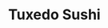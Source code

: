 ---
layout: place
title: "Tuxedo Sushi"
permalink: /new-york/tuxedo-park/tuxedo-sushi.html
stateAbbr: NY
stateName: New York
cityName: Tuxedo Park
seo:
  name: "Tuxedo Sushi"
  type: Restaurant
  links: http://www.tuxedosushi.menu/
description: "Looking for sushi in Tuxedo Park, New York? Check out Tuxedo Sushi for a delightful Japanese dining experience. Enjoy a variety of sushi and other dishes in ..."
place_id: ChIJJXCyERffwokRUM1WlxRozl4
photos:
  - name: >-
      places/ChIJJXCyERffwokRUM1WlxRozl4/photos/AeeoHcLB7a8xfTBib0p7cicFWN9xWTCiCC9Hq6kNQu2KfG9fPTGRqxjQbMy39H9EpLNouuTs5nbhquXfjyTPaC3688U34bhKTIiBqSOGF7hb7tXDt3vkAY7_6EGgQhuQwjkQQ-EAjINnPxZn0NfcBtVcqQikh6dPPJnN8GmniQLncRHWenB5H9-xy3WhVAPRtlp-yEn8w6FDJHHUB-v5RtHQne0hMdFUYpaUbwz88BW0KymYN-QJ7z6VmB1MrTGBaD890n4PU6GynysAHPNMUQcs-ewMG-VcUsKiEISxfuMqMv5PWA
    widthPx: 1200
    heightPx: 1600
    authorAttributions:
      - displayName: Tuxedo Sushi
        uri: https://maps.google.com/maps/contrib/107734388970576650646
        photoUri: >-
          https://lh3.googleusercontent.com/a-/ALV-UjVUCFx3zKGUFwFm-TnApJR3M1mkrHmKR30Uwl8y9oPkaQqvMORw=s100-p-k-no-mo
    flagContentUri: >-
      https://www.google.com/local/imagery/report/?cb_client=maps_api_places.places_api&image_key=!1e10!2sAF1QipPhPh0hHHxD4qGDAs2-rUGJwXvhL05xQBmYcrZe&hl=en-US
    googleMapsUri: >-
      https://www.google.com/maps/place//data=!3m4!1e2!3m2!1sAF1QipPhPh0hHHxD4qGDAs2-rUGJwXvhL05xQBmYcrZe!2e10!4m2!3m1!1s0x89c2df1711b27025:0x5ece68149756cd50
  - name: >-
      places/ChIJJXCyERffwokRUM1WlxRozl4/photos/AeeoHcLnw7PLTkZjgs5hQIsludyNElDsFFVtwKMtfrek_DBpelbtDf2qTqGeOvzBZuMQlMemzoTtCbecZR6qXO3tMCYe-HEkKhrr82rZHXx8G26ya13lJZA230EpfZjya0qXuXaZJNBdIITLUBa4KZKvq7e_3J7A5xlUlkAJ36CIh1NeTAsJdhNF09y369X17psuH-rKngUk8bPqJLjTNiT46o18DY_3Fg87750WsK0Fk2_8SFBUIDUxtHe9PNSQijwW3hseOCY0esiBqEm4wRa_d9xbVbZ-MQQMSYHvJFhe7nf7xA
    widthPx: 599
    heightPx: 337
    authorAttributions:
      - displayName: Tuxedo Sushi
        uri: https://maps.google.com/maps/contrib/107734388970576650646
        photoUri: >-
          https://lh3.googleusercontent.com/a-/ALV-UjVUCFx3zKGUFwFm-TnApJR3M1mkrHmKR30Uwl8y9oPkaQqvMORw=s100-p-k-no-mo
    flagContentUri: >-
      https://www.google.com/local/imagery/report/?cb_client=maps_api_places.places_api&image_key=!1e10!2sAF1QipNVi-Yr9Uub_YtZUgMjfc8lql0_Nxm6w5gD1oAj&hl=en-US
    googleMapsUri: >-
      https://www.google.com/maps/place//data=!3m4!1e2!3m2!1sAF1QipNVi-Yr9Uub_YtZUgMjfc8lql0_Nxm6w5gD1oAj!2e10!4m2!3m1!1s0x89c2df1711b27025:0x5ece68149756cd50
  - name: >-
      places/ChIJJXCyERffwokRUM1WlxRozl4/photos/AeeoHcK6hBdAJSh-w8N1Gmt7_YIVI9EhNtiaQJ_BsSlhiZy5sx-YnfYAcnIfP5gRXfQh8PM6BRXiO41Hq1I2SZEyIABWZJgviOjpO_7aCMdrS6LeQ3-kkRLp_iYmLbZM6xDOaisbVmSs8i72uVrH9pMkxnTOeg6TiT6wFXcXwWDBLOTPhs924Kk1UR4-2r0psxM4WjwC8AFpA1eJClaRzprTyRw_Y4mRZSJqChuPsh8x3rCIx0hVSMq5hx7zG9qbl4kFn7VsVDqJydm7eScAjqEd4x2VkhjNIORIjT1QSC7iO9LTi4xqotdbkkixp5c0nvx86y4BPYglkX-81WpzxYgYrxQjq-fJiuAsKLLwQKBgtA1jXkhZDMX2-BUjGjekQVaqzrF-yoIUln_RfKSf82b5NsN7lzcFiyalVsFMkMKkCB3yCw
    widthPx: 4032
    heightPx: 3024
    authorAttributions:
      - displayName: Caitlin Feest
        uri: https://maps.google.com/maps/contrib/103794099296141215214
        photoUri: >-
          https://lh3.googleusercontent.com/a-/ALV-UjV1mnJg91zDiFScg7DC4rjsAETF1JqUEQUHYUzJKW3zF3KuLg=s100-p-k-no-mo
    flagContentUri: >-
      https://www.google.com/local/imagery/report/?cb_client=maps_api_places.places_api&image_key=!1e10!2sCIHM0ogKEICAgIC5yJ7KGQ&hl=en-US
    googleMapsUri: >-
      https://www.google.com/maps/place//data=!3m4!1e2!3m2!1sCIHM0ogKEICAgIC5yJ7KGQ!2e10!4m2!3m1!1s0x89c2df1711b27025:0x5ece68149756cd50
  - name: >-
      places/ChIJJXCyERffwokRUM1WlxRozl4/photos/AeeoHcKyjKCa8E09JruYqxlp3SjvMzD2nlYJLZdIuCuQUi9UEBeC0vn98uquInuf8iJ-W-BQWnUv-8wxxzcwl5HYmEQyUFiz4gojFzpxK0yzGkrPS6jJELD6e036J8RN5wgXD6o4e3PAUH6EdrafQfOQiXlRrXwD3hZeVu_hjXmpioOl7LZg8HX4DFJE6c2UNp0k6UGRhsNRp8wl6S-Q_qd2LGAvgdwoR__AkSN1j9euU485I5Teo1mpZpyTG5X4yPk5BWzr5iN-oXSXEMOQnVimhCpTIhAJANQW51n_5PZP3k951mvYLa-f4nDL2mhlvQtkLeP9fn6mPIn-ycia78V7BOqUhj3w5dW0XuetQgyAqgGBmzHrZD4z3XjbszzLYdD7ByQRXJiBXpm8p6bvf0xxm1vh_DDWCUVK3Fi0OdhFnF4
    widthPx: 4080
    heightPx: 3072
    authorAttributions:
      - displayName: Janelle L
        uri: https://maps.google.com/maps/contrib/112710420629189023531
        photoUri: >-
          https://lh3.googleusercontent.com/a-/ALV-UjVYeKp4q4QFYl0l-dI_ar5NDEDWfdsgI-a4gforzBwj_itHdPVi=s100-p-k-no-mo
    flagContentUri: >-
      https://www.google.com/local/imagery/report/?cb_client=maps_api_places.places_api&image_key=!1e10!2sCIHM0ogKEICAgIDzuLW0OA&hl=en-US
    googleMapsUri: >-
      https://www.google.com/maps/place//data=!3m4!1e2!3m2!1sCIHM0ogKEICAgIDzuLW0OA!2e10!4m2!3m1!1s0x89c2df1711b27025:0x5ece68149756cd50
  - name: >-
      places/ChIJJXCyERffwokRUM1WlxRozl4/photos/AeeoHcIXN5PgTJv2UjsES8CTG2d3Ude4em1IMxMlR0Vmnqtu5003C0XaTVd-SmcNYBqiL2zlAXD4gpbE5-lIE0FyZywGFOcVswlBUHxGVWMlMJVQRi7CZ9u5iEj4SmKmGf_TgLpa2hf0OHD5kcvCKKahpFb9SqwSaKkHM0EZxq9pFpX2336nSPBzR5vttZ99GXGosu8LY1DKpAGpQLJD3B3XcqshEmt4MpM7-c7iyBDCBd-WxF7wh4zXMydJItvOHV1F9pYEsqvUEXLR0DRjtmhayBkdkZRgx7VMHeo87crFGqNMEeAXkzfO52x3jcnbBDWcYDUt1-Bcj-q1ihqpQcSxIpaf0QKoixGT373aLJ4-wQJLjlRLKv5yVghnNnFJ160ufyNfpJCEQKJZNF63QXL7sfZU9WOlPSEsm8JkSySZoAru45w
    widthPx: 3024
    heightPx: 4032
    authorAttributions:
      - displayName: 마리앙투아네트
        uri: https://maps.google.com/maps/contrib/106479607549630742579
        photoUri: >-
          https://lh3.googleusercontent.com/a-/ALV-UjWX3ILT6gyAIamQwajKqCQ9FhHu-VyViOXHJt59p3FLQVDGPUSf=s100-p-k-no-mo
    flagContentUri: >-
      https://www.google.com/local/imagery/report/?cb_client=maps_api_places.places_api&image_key=!1e10!2sCIHM0ogKEICAgICLqamf8gE&hl=en-US
    googleMapsUri: >-
      https://www.google.com/maps/place//data=!3m4!1e2!3m2!1sCIHM0ogKEICAgICLqamf8gE!2e10!4m2!3m1!1s0x89c2df1711b27025:0x5ece68149756cd50
  - name: >-
      places/ChIJJXCyERffwokRUM1WlxRozl4/photos/AeeoHcIj6okOMP5gCboDPXmIGatoEjehFMnf_tia9g4l5BMDOJi3-8PufdXsXRkmVpQzn9uCnPlTIIKjqky3qD7wvPOFV-jHsbk7sYiFXr0za9JVrebYB5hK5vmfDEfy66uQCtD4CEl95LRWO-mJZxIsG5xA0jk5QCcHXfD9EjF4dI2uvKTRnn1prXPKevrNb-tQG7hiLOhw9RbCNdtx07j7C-wfguLXSU7Za8iql-dhZZCAILIDD0SImLgXf0SmjLsiLYhm6ga-2Id8gZu3o40VVBBDANQ_60aMXGu8hDxcWk-SCFWZ8ZqeuCG6UI3yI1MfG6E654eLgoO8Ur2kewsxSuPj8kHBX_QVQVFrol_1zXoGqABf4jCscEpiQduDKJ6ZSVd-Dwi6sazRkgQtp3A28iS5uCS6x5vGKA36pAoocCCCfQ7V
    widthPx: 3024
    heightPx: 4032
    authorAttributions:
      - displayName: 마리앙투아네트
        uri: https://maps.google.com/maps/contrib/106479607549630742579
        photoUri: >-
          https://lh3.googleusercontent.com/a-/ALV-UjWX3ILT6gyAIamQwajKqCQ9FhHu-VyViOXHJt59p3FLQVDGPUSf=s100-p-k-no-mo
    flagContentUri: >-
      https://www.google.com/local/imagery/report/?cb_client=maps_api_places.places_api&image_key=!1e10!2sCIHM0ogKEICAgICLqamfigE&hl=en-US
    googleMapsUri: >-
      https://www.google.com/maps/place//data=!3m4!1e2!3m2!1sCIHM0ogKEICAgICLqamfigE!2e10!4m2!3m1!1s0x89c2df1711b27025:0x5ece68149756cd50
  - name: >-
      places/ChIJJXCyERffwokRUM1WlxRozl4/photos/AeeoHcIp3JvWUyvqRr_988c3_p60kZ2BZBLZZZvprrPZ8iVnG53PHXW_wcth3sCX9eXg1jggHGADsL3qJDK06mK6_70o8yf47ruBEvWkalajKoVGIFbhid91eh4wPZSIFqc9jgC2xbP9Zfja8xi1zD9Vv3NHJSpKs3Yz_PQlkXDnuXg9L13Z1dUHvOvURb7JctGRgSRiM5ir_oQ2DVS1hc4ii7iHMh_qmJODQHRN5bnMDP99WJho85jPWNIuTCankcb2mgfhJ400jOSXyjgaNz4Tz9DIFMpLUB1Cu4NYseVOO8MM7DIt3taQDlkvPvdB49K443P8RAbWnvbUxm1tIqpo9HUdrdJb461RAXhA3H3onJRMyxcoQEhdiKaO11iXPN9Ha5xXfU5-JlydJMZOCu-yqGml9K9RYElVRQxOlWv7pNwD8w
    widthPx: 2905
    heightPx: 3631
    authorAttributions:
      - displayName: Caitlin Feest
        uri: https://maps.google.com/maps/contrib/103794099296141215214
        photoUri: >-
          https://lh3.googleusercontent.com/a-/ALV-UjV1mnJg91zDiFScg7DC4rjsAETF1JqUEQUHYUzJKW3zF3KuLg=s100-p-k-no-mo
    flagContentUri: >-
      https://www.google.com/local/imagery/report/?cb_client=maps_api_places.places_api&image_key=!1e10!2sCIHM0ogKEICAgIC5yJ7KaQ&hl=en-US
    googleMapsUri: >-
      https://www.google.com/maps/place//data=!3m4!1e2!3m2!1sCIHM0ogKEICAgIC5yJ7KaQ!2e10!4m2!3m1!1s0x89c2df1711b27025:0x5ece68149756cd50
  - name: >-
      places/ChIJJXCyERffwokRUM1WlxRozl4/photos/AeeoHcKexJ0i1tZsNojbL5AawDDLVoaMZCkQjXM2GBXtJUhRz2sczZtuxikRGb9ijy8rFj8wGTHOPH4f5U0141A_vZX8ZoILn5t62uwuFSisXalLckik5_Tn6J-2f5FOTSUCjrJHXslxwyDIETG0iTTyzwB_bPL0_26afDIz032skdAUaCM6WVtxH7_l7pWg7fvZ4t17GO2vP4EjUSMQWivQdFjqAwn73UK2VqfQfwfftH0IngIWX2Wvi5RPkox_i5FQBVNmZVps00czG5cppNtRWnBQknLlol6IduD2Ze9B7I9u4VYpm5lllJPkaMhr36CEivgJkICxTXd6iuZ6aRcmt7WdWE4MqE22hKEngyObmgZTQ_bcpaFXlgHfn-5r99jkZV05Qug5L7NlST9PRdvTCYSadEoZOV0UOCEyFiqOeD3NiQ0
    widthPx: 4160
    heightPx: 3120
    authorAttributions:
      - displayName: Damari Bernia
        uri: https://maps.google.com/maps/contrib/115349921544554345677
        photoUri: >-
          https://lh3.googleusercontent.com/a-/ALV-UjV0IlEeDUo2Iz1PIBS8MWJeIiXEqCEZHFx-Bc2sRG3ubQVe65T4pg=s100-p-k-no-mo
    flagContentUri: >-
      https://www.google.com/local/imagery/report/?cb_client=maps_api_places.places_api&image_key=!1e10!2sCIHM0ogKEICAgICc1ISf7AE&hl=en-US
    googleMapsUri: >-
      https://www.google.com/maps/place//data=!3m4!1e2!3m2!1sCIHM0ogKEICAgICc1ISf7AE!2e10!4m2!3m1!1s0x89c2df1711b27025:0x5ece68149756cd50
  - name: >-
      places/ChIJJXCyERffwokRUM1WlxRozl4/photos/AeeoHcK7yhU665lQviL4EcJqhJUoewbxah1rklWmbWtCiW-nBy6ueWlvdYa58TlU_5NG-oXbEpKbOQr3fgL1qpmj4PWo9N1gnarBaPgHBGiH-w8tDgqXM5pGTTt3AejabUw1EAzidZG7II1sjHzKn-faaUxpbxe0iZaKkX7z7vNotJWJhO_9nPODd-mGOAL5w9SLIxZFvgRgNKnavRE2kYHw3vTXDHRlcOpNeTdzQsaT0Sshs-5gONagxHTr7CLFnNXV4yZdW2SI8Lj9KrCvszVXj7P90zqsLQh4CQb77MkLI3yEqrw_q5YzLAIK9tGr5hN3kPq9N6jheOrk4mkm73ZJLs6YBXF__-L34I33UVLYjow8AE1ZiubTr4BuTqix53TMiMs7KOMJQLzml-KAe05b8vUz4lzyFZd7oMPm6uS6N8qKvZWY
    widthPx: 4032
    heightPx: 1908
    authorAttributions:
      - displayName: friez
        uri: https://maps.google.com/maps/contrib/104458810466481706900
        photoUri: >-
          https://lh3.googleusercontent.com/a/ACg8ocJFyFACqh2SrICOXW0SMFt-SoJDqS6JD7PZbs424KrNF31V9jlX=s100-p-k-no-mo
    flagContentUri: >-
      https://www.google.com/local/imagery/report/?cb_client=maps_api_places.places_api&image_key=!1e10!2sCIHM0ogKEICAgIDM1ZPnvwE&hl=en-US
    googleMapsUri: >-
      https://www.google.com/maps/place//data=!3m4!1e2!3m2!1sCIHM0ogKEICAgIDM1ZPnvwE!2e10!4m2!3m1!1s0x89c2df1711b27025:0x5ece68149756cd50
  - name: >-
      places/ChIJJXCyERffwokRUM1WlxRozl4/photos/AeeoHcIDZrKcnhDuILgEN3cMG_0lUlhB3vsjxu_rHL865sLSCnOXUA8XiSoAVbGzsOqtcz0Nl5ocFOuvqWIr_xurT2IOWuYz70JraPtpbuE_o8rbZMNXixXxXQgD2pSAm9PazYr9Xbdnyov2s_W-9-z8_GqVHjXPez7m4MUoT1_eUjmHc3QJdoJTVc6f7ufiCxSA7uHvnxfpkJDh182s9O5a4wCLyYOZQb5Lz2fxdvK3YJjHZJ2-F52VTblOZJOEMv2zlutzxtU6ANjcpQmVbe4czkrcDJdLpVzqkUZKKThbnPk4WyuG7tk10-mAaVM6_jqt-ztMvFuj0A_EhQyc0gDm3mptn9YbZDg-ggvd1onHR6RFhRLXsYT3vGhFh--1FD-igBpSgWRPiwg3om0ItTeZFiSDK0OVN6Nb5OGTRqVdGLQT5-jL
    widthPx: 4800
    heightPx: 3600
    authorAttributions:
      - displayName: friez
        uri: https://maps.google.com/maps/contrib/104458810466481706900
        photoUri: >-
          https://lh3.googleusercontent.com/a/ACg8ocJFyFACqh2SrICOXW0SMFt-SoJDqS6JD7PZbs424KrNF31V9jlX=s100-p-k-no-mo
    flagContentUri: >-
      https://www.google.com/local/imagery/report/?cb_client=maps_api_places.places_api&image_key=!1e10!2sCIHM0ogKEICAgICi2JrTgAE&hl=en-US
    googleMapsUri: >-
      https://www.google.com/maps/place//data=!3m4!1e2!3m2!1sCIHM0ogKEICAgICi2JrTgAE!2e10!4m2!3m1!1s0x89c2df1711b27025:0x5ece68149756cd50
address: 233 for, NY-17, Tuxedo Park, NY 10987, USA
street: 233 for, NY-17
city: Tuxedo Park
state: NY
zip: '10987'
country: USA
neighborhood: null
latitude: '41.193978'
longitude: '-74.185074'
accessibility_options:
  wheelchairAccessibleParking: true
  wheelchairAccessibleEntrance: true
  wheelchairAccessibleRestroom: true
  wheelchairAccessibleSeating: true
business_status: OPERATIONAL
name: Tuxedo Sushi
google_maps_links:
  directionsUri: >-
    https://www.google.com/maps/dir//''/data=!4m7!4m6!1m1!4e2!1m2!1m1!1s0x89c2df1711b27025:0x5ece68149756cd50!3e0
  placeUri: https://maps.google.com/?cid=6831512122415304016
  writeAReviewUri: >-
    https://www.google.com/maps/place//data=!4m3!3m2!1s0x89c2df1711b27025:0x5ece68149756cd50!12e1
  reviewsUri: >-
    https://www.google.com/maps/place//data=!4m4!3m3!1s0x89c2df1711b27025:0x5ece68149756cd50!9m1!1b1
  photosUri: >-
    https://www.google.com/maps/place//data=!4m3!3m2!1s0x89c2df1711b27025:0x5ece68149756cd50!10e5
primary_type: Sushi Restaurant
opening_hours:
  regular: null
  current: null
secondary_opening_hours:
  regular:
    weekdayDescriptions: null
    type: null
  current:
    weekdayDescriptions: null
    type: null
phone: (845) 351-3211
price_level: PRICE_LEVEL_MODERATE
price_range: $20 &ndash; $30
rating: '4.6'
rating_count: 286
website: http://www.tuxedosushi.menu/
reviews:
  - name: >-
      places/ChIJJXCyERffwokRUM1WlxRozl4/reviews/ChdDSUhNMG9nS0VJQ0FnTUNJbHRXMzJBRRAB
    relativePublishTimeDescription: a week ago
    rating: 5
    text:
      text: >-
        My favorite sushi spot in the area! This cozy restaurant has amazingly
        fresh sushi, delicious seaweed salad, and you have to try their yummy
        roll!


        Anytime I’m craving sushi this is where I stop and they never
        disappoint. They are on the pricier side, however their quality of food
        definitely reflects the pricing. If you’re wanting a cute date location
        or looking to treat yourself definitely try this place!
      languageCode: en
    originalText:
      text: >-
        My favorite sushi spot in the area! This cozy restaurant has amazingly
        fresh sushi, delicious seaweed salad, and you have to try their yummy
        roll!


        Anytime I’m craving sushi this is where I stop and they never
        disappoint. They are on the pricier side, however their quality of food
        definitely reflects the pricing. If you’re wanting a cute date location
        or looking to treat yourself definitely try this place!
      languageCode: en
    authorAttribution:
      displayName: Sam Rivera
      uri: https://www.google.com/maps/contrib/117865407810774965086/reviews
      photoUri: >-
        https://lh3.googleusercontent.com/a-/ALV-UjWKw0nXU3p7ZayR9RMr9DAA2OQxGpUmhU7sjReEBeKeRsgkYtbV=s128-c0x00000000-cc-rp-mo-ba3
    publishTime: '2025-04-01T16:27:29.278166Z'
    flagContentUri: >-
      https://www.google.com/local/review/rap/report?postId=ChdDSUhNMG9nS0VJQ0FnTUNJbHRXMzJBRRAB&d=17924085&t=1
    googleMapsUri: >-
      https://www.google.com/maps/reviews/data=!4m6!14m5!1m4!2m3!1sChdDSUhNMG9nS0VJQ0FnTUNJbHRXMzJBRRAB!2m1!1s0x89c2df1711b27025:0x5ece68149756cd50
  - name: >-
      places/ChIJJXCyERffwokRUM1WlxRozl4/reviews/ChZDSUhNMG9nS0VJQ0FnSUM1eUo3S1NREAE
    relativePublishTimeDescription: a year ago
    rating: 5
    text:
      text: >-
        Best sushi around!! …and that’s not to downplay all the delicious hot
        food options in any way because they deserve mentioning too. There’s
        something for everyone here and everything is incredibly fresh and
        flavorful. The most popular rolls are definitely the Crazy roll and Fire
        roll but my favorites are the Angry Dragon and Triple Play. Don’t skip
        past the appetizer page because the Crazy Rice is to die for!! Bentos
        are perfect for lunchtime, the Hanabi Salad is amazing, the spicy Ramen
        is a must have, and the Korean BBQ is scrumptious. There are many
        vegetarian options as well and dishes can be made gluten free upon
        request.
      languageCode: en
    originalText:
      text: >-
        Best sushi around!! …and that’s not to downplay all the delicious hot
        food options in any way because they deserve mentioning too. There’s
        something for everyone here and everything is incredibly fresh and
        flavorful. The most popular rolls are definitely the Crazy roll and Fire
        roll but my favorites are the Angry Dragon and Triple Play. Don’t skip
        past the appetizer page because the Crazy Rice is to die for!! Bentos
        are perfect for lunchtime, the Hanabi Salad is amazing, the spicy Ramen
        is a must have, and the Korean BBQ is scrumptious. There are many
        vegetarian options as well and dishes can be made gluten free upon
        request.
      languageCode: en
    authorAttribution:
      displayName: Caitlin Feest
      uri: https://www.google.com/maps/contrib/103794099296141215214/reviews
      photoUri: >-
        https://lh3.googleusercontent.com/a-/ALV-UjV1mnJg91zDiFScg7DC4rjsAETF1JqUEQUHYUzJKW3zF3KuLg=s128-c0x00000000-cc-rp-mo
    publishTime: '2023-10-09T20:15:45.784073Z'
    flagContentUri: >-
      https://www.google.com/local/review/rap/report?postId=ChZDSUhNMG9nS0VJQ0FnSUM1eUo3S1NREAE&d=17924085&t=1
    googleMapsUri: >-
      https://www.google.com/maps/reviews/data=!4m6!14m5!1m4!2m3!1sChZDSUhNMG9nS0VJQ0FnSUM1eUo3S1NREAE!2m1!1s0x89c2df1711b27025:0x5ece68149756cd50
  - name: >-
      places/ChIJJXCyERffwokRUM1WlxRozl4/reviews/ChZDSUhNMG9nS0VJQ0FnTUNJcmFuTmFBEAE
    relativePublishTimeDescription: a week ago
    rating: 5
    text:
      text: Great ice cream, great sushi.
      languageCode: en
    originalText:
      text: Great ice cream, great sushi.
      languageCode: en
    authorAttribution:
      displayName: Kieranoid
      uri: https://www.google.com/maps/contrib/104622542003672240937/reviews
      photoUri: >-
        https://lh3.googleusercontent.com/a-/ALV-UjXHfTTGDeW4qevU1BVCdb25MdtwGQD0m9jf9IXF2pP3TC0kao5l=s128-c0x00000000-cc-rp-mo-ba3
    publishTime: '2025-04-04T00:07:16.755592Z'
    flagContentUri: >-
      https://www.google.com/local/review/rap/report?postId=ChZDSUhNMG9nS0VJQ0FnTUNJcmFuTmFBEAE&d=17924085&t=1
    googleMapsUri: >-
      https://www.google.com/maps/reviews/data=!4m6!14m5!1m4!2m3!1sChZDSUhNMG9nS0VJQ0FnTUNJcmFuTmFBEAE!2m1!1s0x89c2df1711b27025:0x5ece68149756cd50
  - name: >-
      places/ChIJJXCyERffwokRUM1WlxRozl4/reviews/ChZDSUhNMG9nS0VJQ0FnSUNaMWRIY0t3EAE
    relativePublishTimeDescription: a year ago
    rating: 5
    text:
      text: >-
        food is the best!! i love Avo torched salmon for appetizers and crazy
        roll. cozy like home and also discount for cash 5-10% great deal!! stuff
        was so nice and helpful. I will definitely be back
      languageCode: en
    originalText:
      text: >-
        food is the best!! i love Avo torched salmon for appetizers and crazy
        roll. cozy like home and also discount for cash 5-10% great deal!! stuff
        was so nice and helpful. I will definitely be back
      languageCode: en
    authorAttribution:
      displayName: kamonrot chanalotpison
      uri: https://www.google.com/maps/contrib/100112150941882519941/reviews
      photoUri: >-
        https://lh3.googleusercontent.com/a-/ALV-UjXZJ6OjFXgI3lZWs6fz34RJ6xP5cWDCGCEX0HURSgvEMC50pmiX=s128-c0x00000000-cc-rp-mo-ba6
    publishTime: '2023-09-14T23:14:37.994100Z'
    flagContentUri: >-
      https://www.google.com/local/review/rap/report?postId=ChZDSUhNMG9nS0VJQ0FnSUNaMWRIY0t3EAE&d=17924085&t=1
    googleMapsUri: >-
      https://www.google.com/maps/reviews/data=!4m6!14m5!1m4!2m3!1sChZDSUhNMG9nS0VJQ0FnSUNaMWRIY0t3EAE!2m1!1s0x89c2df1711b27025:0x5ece68149756cd50
  - name: >-
      places/ChIJJXCyERffwokRUM1WlxRozl4/reviews/ChdDSUhNMG9nS0VJQ0FnSUR6dUxXMDZBRRAB
    relativePublishTimeDescription: 10 months ago
    rating: 5
    text:
      text: >-
        Stop by here for the first time and I have to say I was genuinely
        impressed with the quality of food and the overall atmosphere was great
        too with the wait staff being very friendly and attentive. I will
        definitely be coming back here.
      languageCode: en
    originalText:
      text: >-
        Stop by here for the first time and I have to say I was genuinely
        impressed with the quality of food and the overall atmosphere was great
        too with the wait staff being very friendly and attentive. I will
        definitely be coming back here.
      languageCode: en
    authorAttribution:
      displayName: Janelle L
      uri: https://www.google.com/maps/contrib/112710420629189023531/reviews
      photoUri: >-
        https://lh3.googleusercontent.com/a-/ALV-UjVYeKp4q4QFYl0l-dI_ar5NDEDWfdsgI-a4gforzBwj_itHdPVi=s128-c0x00000000-cc-rp-mo-ba6
    publishTime: '2024-06-07T11:43:57.058410Z'
    flagContentUri: >-
      https://www.google.com/local/review/rap/report?postId=ChdDSUhNMG9nS0VJQ0FnSUR6dUxXMDZBRRAB&d=17924085&t=1
    googleMapsUri: >-
      https://www.google.com/maps/reviews/data=!4m6!14m5!1m4!2m3!1sChdDSUhNMG9nS0VJQ0FnSUR6dUxXMDZBRRAB!2m1!1s0x89c2df1711b27025:0x5ece68149756cd50
parking_options:
  freeParkingLot: true
  freeStreetParking: true
  valetParking: false
payment_options:
  acceptsCreditCards: true
  acceptsDebitCards: true
  acceptsCashOnly: false
allow_dogs: null
curbside_pickup: null
delivery: true
dine_in: true
good_for_children: true
good_for_groups: true
good_for_sports: false
live_music: false
menu_for_children: true
outdoor_seating: true
reservable: true
restroom: true
serves_beer: true
serves_breakfast: false
serves_brunch: false
serves_cocktails: null
serves_coffee: null
serves_dinner: true
serves_dessert: true
serves_lunch: true
serves_vegetarian_food: true
serves_wine: true
takeout: true
summary: null

---